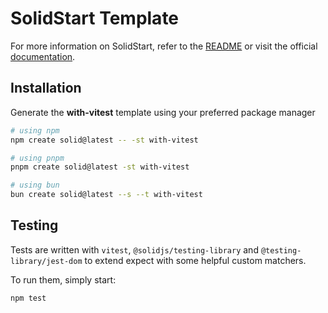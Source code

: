 # SolidStart Template

For more information on SolidStart, refer to the [README](https://github.com/solidjs/solid-start/tree/main/packages/start#readme) or visit the official [documentation](https://docs.solidjs.com/solid-start/).

## Installation

Generate the **with-vitest** template using your preferred package manager

```bash
# using npm
npm create solid@latest -- -st with-vitest
```

```bash
# using pnpm
pnpm create solid@latest -st with-vitest
```

```bash
# using bun
bun create solid@latest --s --t with-vitest
```

## Testing

Tests are written with `vitest`, `@solidjs/testing-library` and `@testing-library/jest-dom` to extend expect with some helpful custom matchers.

To run them, simply start:

```bash
npm test
```
